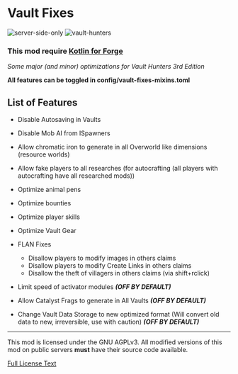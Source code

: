# Vault Fixes
![server-side-only](https://img.shields.io/badge/environment-server-orangered?style=flat-square)
![vault-hunters](https://img.shields.io/badge/vault_hunters-3.15.1-blue)

### This mod require [Kotlin for Forge](https://www.curseforge.com/minecraft/mc-mods/kotlin-for-forge/files/4513187)

*Some major (and minor) optimizations for Vault Hunters 3rd Edition*

**All features can be toggled in config/vault-fixes-mixins.toml**

## List of Features
- Disable Autosaving in Vaults
- Disable Mob AI from ISpawners
- Allow chromatic iron to generate in all Overworld like dimensions (resource worlds)
- Allow fake players to all researches (for autocrafting (all players with autocrafting have all researched mods))
- Optimize animal pens
- Optimize bounties
- Optimize player skills
- Optimize Vault Gear
- FLAN Fixes
    - Disallow players to modify images in others claims
    - Disallow players to modify Create Links in others claims
    - Disallow the theft of villagers in others claims (via shift+rclick)

- Limit speed of activator modules ***(OFF BY DEFAULT)***
- Allow Catalyst Frags to generate in All Vaults ***(OFF BY DEFAULT)***
- Change Vault Data Storage to new optimized format (Will convert old data to new, irreversible, use with caution) ***(OFF BY DEFAULT)***


---
This mod is licensed under the GNU AGPLv3. All modified versions of this mod on public servers **must** have their source code available.

[Full License Text](LICENSE)
